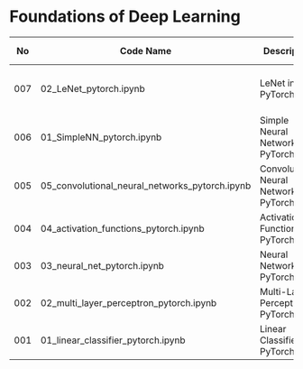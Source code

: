 # Foundations of Deep Learning

| No | Code Name | Description | Tech Stack | Done | Parent Folder | Comments | 
| -- | --------- | ----------- | ---------- | ---- | :------------ | :------- | 
| 007 | 02_LeNet_pytorch.ipynb | LeNet in PyTorch | PyTorch | ⬜ | [02 Convolutional Neural Networks](/02-Convolutional-Neural-Networks) |  | 
| 006 | 01_SimpleNN_pytorch.ipynb | Simple Neural Network in PyTorch | PyTorch | ✔️ | [02 Convolutional Neural Networks](/02-Convolutional-Neural-Networks) |  | 
| 005 | 05_convolutional_neural_networks_pytorch.ipynb | Convolutional Neural Networks in PyTorch | PyTorch | ✔️ | [01 Basics](/01-Basics) |  | 
| 004 | 04_activation_functions_pytorch.ipynb | Activation Functions in PyTorch | PyTorch | ✔️ | [01 Basics](/01-Basics) |  | 
| 003 | 03_neural_net_pytorch.ipynb | Neural Network in PyTorch | PyTorch | ✔️ | [01 Basics](/01-Basics) |  | 
| 002 | 02_multi_layer_perceptron_pytorch.ipynb | Multi-Layer Perceptron in PyTorch | PyTorch | ✔️ | [01 Basics](/01-Basics) |  | 
| 001 | 01_linear_classifier_pytorch.ipynb | Linear Classifier in PyTorch | PyTorch | ✔️ | [01 Basics](/01-Basics) |  | 
